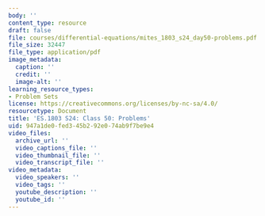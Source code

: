 ```yaml
---
body: ''
content_type: resource
draft: false
file: courses/differential-equations/mites_1803_s24_day50-problems.pdf
file_size: 32447
file_type: application/pdf
image_metadata:
  caption: ''
  credit: ''
  image-alt: ''
learning_resource_types:
- Problem Sets
license: https://creativecommons.org/licenses/by-nc-sa/4.0/
resourcetype: Document
title: 'ES.1803 S24: Class 50: Problems'
uid: 947a1de0-fed3-45b2-92e0-74ab9f7be9e4
video_files:
  archive_url: ''
  video_captions_file: ''
  video_thumbnail_file: ''
  video_transcript_file: ''
video_metadata:
  video_speakers: ''
  video_tags: ''
  youtube_description: ''
  youtube_id: ''
---
```

